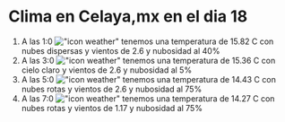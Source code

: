 # Clima en Celaya,mx en el dia 18

1. A las 1:0 !["icon weather"](http://openweathermap.org/img/w/03n.png) tenemos una temperatura de 15.82 C con nubes dispersas y  vientos de 2.6 y nubosidad al 40%
1. A las 3:0 !["icon weather"](http://openweathermap.org/img/w/01n.png) tenemos una temperatura de 15.36 C con cielo claro y  vientos de 2.6 y nubosidad al 5%
1. A las 5:0 !["icon weather"](http://openweathermap.org/img/w/04n.png) tenemos una temperatura de 14.43 C con nubes rotas y  vientos de 2.6 y nubosidad al 75%
1. A las 7:0 !["icon weather"](http://openweathermap.org/img/w/04n.png) tenemos una temperatura de 14.27 C con nubes rotas y  vientos de 1.17 y nubosidad al 75%
